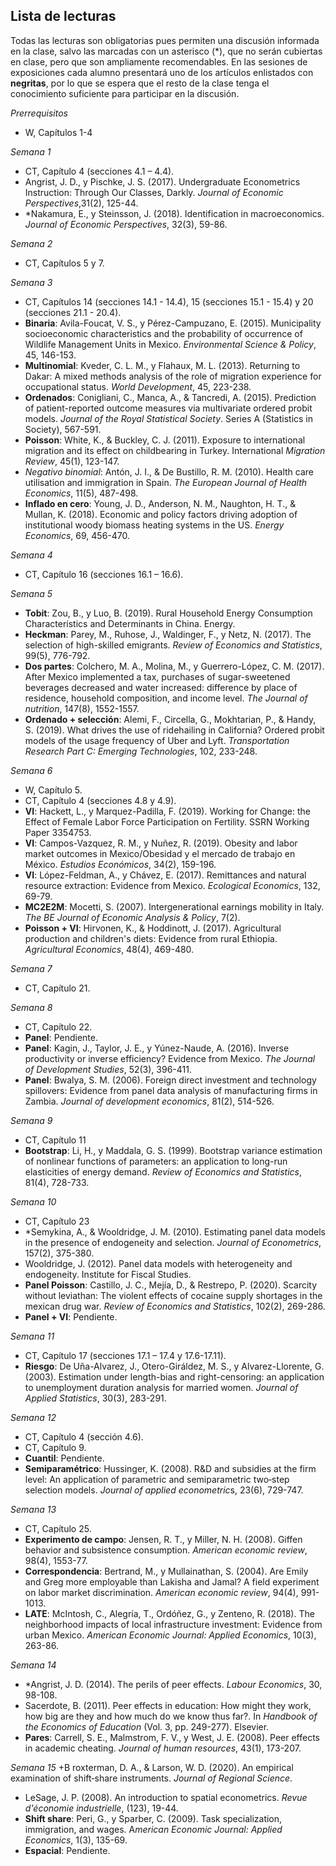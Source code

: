 ## Lista de lecturas

Todas las lecturas son obligatorias pues permiten una discusión informada en la clase, salvo las marcadas con un asterisco (*), que no serán cubiertas en clase, pero que son ampliamente recomendables. En las sesiones de exposiciones cada alumno presentará uno de los artículos enlistados con __negritas__, por lo que se espera que el resto de la clase tenga el conocimiento suficiente para participar en la discusión.

*Prerrequisitos*
+ W, Capítulos 1-4

*Semana 1*
+ CT, Capítulo 4 (secciones 4.1 – 4.4).
+ Angrist, J. D., y Pischke, J. S. (2017). Undergraduate Econometrics Instruction: Through Our Classes, Darkly. *Journal of Economic Perspectives*,31(2), 125-44.
+ *Nakamura, E., y Steinsson, J. (2018). Identification in macroeconomics. _Journal of Economic Perspectives_, 32(3), 59-86.


*Semana 2*
+ CT, Capítulos 5 y 7.

*Semana 3*
+ CT, Capítulos 14 (secciones 14.1 - 14.4), 15 (secciones 15.1 - 15.4) y 20 (secciones 21.1 - 20.4).
+ **Binaria**: Avila-Foucat, V. S., y Pérez-Campuzano, E. (2015). Municipality socioeconomic characteristics and the probability of occurrence of Wildlife Management Units in Mexico. *Environmental Science & Policy*, 45, 146-153.
+ **Multinomial**: Kveder, C. L. M., y Flahaux, M. L. (2013). Returning to Dakar: A mixed methods analysis of the role of migration experience for occupational status. *World Development*, 45, 223-238.
+ **Ordenados**: Conigliani, C., Manca, A., & Tancredi, A. (2015). Prediction of patient-reported outcome measures via multivariate ordered probit models. *Journal of the Royal Statistical Society*. Series A (Statistics in Society), 567-591.
+ **Poisson**: White, K., & Buckley, C. J. (2011). Exposure to international migration and its effect on childbearing in Turkey. International *Migration Review*, 45(1), 123-147.
+ **Negativo* binomial*: Antón, J. I., & De Bustillo, R. M. (2010). Health care utilisation and immigration in Spain. *The European Journal of Health Economics*, 11(5), 487-498.
+ **Inflado en cero**: Young, J. D., Anderson, N. M., Naughton, H. T., & Mullan, K. (2018). Economic and policy factors driving adoption of institutional woody biomass heating systems in the US. *Energy Economics*, 69, 456-470.

*Semana 4*
+ CT, Capítulo 16 (secciones 16.1 – 16.6).

*Semana 5*
+ **Tobit**: Zou, B., y Luo, B. (2019). Rural Household Energy Consumption Characteristics and Determinants in China. Energy.
+ **Heckman**: Parey, M., Ruhose, J., Waldinger, F., y Netz, N. (2017). The selection of high-skilled emigrants. *Review of Economics and Statistics*, 99(5), 776-792.
+ **Dos partes**: Colchero, M. A., Molina, M., y Guerrero-López, C. M. (2017). After Mexico implemented a tax, purchases of sugar-sweetened beverages decreased and water increased: difference by place of residence, household composition, and income level. *The Journal of nutrition*, 147(8), 1552-1557.
+ **Ordenado + selección**: Alemi, F., Circella, G., Mokhtarian, P., & Handy, S. (2019). What drives the use of ridehailing in California? Ordered probit models of the usage frequency of Uber and Lyft. *Transportation Research Part C: Emerging Technologies*, 102, 233-248.

*Semana 6*
+ W, Capítulo 5.
+ CT, Capítulo 4 (secciones 4.8 y 4.9).
+ **VI**: Hackett, L., y Marquez-Padilla, F. (2019). Working for Change: the Effect of Female Labor Force Participation on Fertility. SSRN Working Paper 3354753.
+ **VI**: Campos-Vazquez, R. M., y Nuñez, R. (2019). Obesity and labor market outcomes in Mexico/Obesidad y el mercado de trabajo en México. *Estudios Económicos*, 34(2), 159-196.
+ **VI**: López-Feldman, A., y Chávez, E. (2017). Remittances and natural resource extraction: Evidence from Mexico. *Ecological Economics*, 132, 69-79.
+ **MC2E2M**: Mocetti, S. (2007). Intergenerational earnings mobility in Italy. *The BE Journal of Economic Analysis & Policy*, 7(2).  
+ **Poisson + VI**: Hirvonen, K., & Hoddinott, J. (2017). Agricultural production and children's diets: Evidence from rural Ethiopia. *Agricultural Economics*, 48(4), 469-480.

*Semana 7*
+ CT, Capítulo 21.

*Semana 8*
+ CT, Capítulo 22.
+ **Panel**: Pendiente.
+ **Panel**: Kagin, J., Taylor, J. E., y Yúnez-Naude, A. (2016). Inverse productivity or inverse efficiency? Evidence from Mexico. *The Journal of Development Studies*, 52(3), 396-411.
+ **Panel**: Bwalya, S. M. (2006). Foreign direct investment and technology spillovers: Evidence from panel data analysis of manufacturing firms in Zambia. *Journal of development economics*, 81(2), 514-526.

*Semana 9*
+ CT, Capítulo 11
+ **Bootstrap**: Li, H., y Maddala, G. S. (1999). Bootstrap variance estimation of nonlinear functions of parameters: an application to long-run elasticities of energy demand. *Review of Economics and Statistics*, 81(4), 728-733.

*Semana 10*
+ CT, Capítulo 23
+ *Semykina, A., & Wooldridge, J. M. (2010). Estimating panel data models in the presence of endogeneity and selection. _Journal of Econometrics_, 157(2), 375-380.
+ Wooldridge, J. (2012). Panel data models with heterogeneity and endogeneity. Institute for Fiscal Studies.  
+ **Panel Poisson**: Castillo, J. C., Mejía, D., & Restrepo, P. (2020). Scarcity without leviathan: The violent effects of cocaine supply shortages in the mexican drug war. *Review of Economics and Statistics*, 102(2), 269-286.
+ **Panel + VI**: Pendiente.

*Semana 11*
+ CT, Capítulo 17 (secciones 17.1 – 17.4 y 17.6-17.11).
+ **Riesgo**: De Uña-Alvarez, J., Otero-Giráldez, M. S., y Alvarez-Llorente, G. (2003). Estimation under length-bias and right-censoring: an application to unemployment duration analysis for married women. *Journal of Applied Statistics*, 30(3), 283-291.

*Semana 12*
+ CT, Capítulo 4 (sección 4.6).
+ CT, Capítulo 9.
+ **Cuantil**: Pendiente.
+ **Semiparamétrico**: Hussinger, K. (2008). R&D and subsidies at the firm level: An application of parametric and semiparametric two‐step selection models. *Journal of applied econometric*s, 23(6), 729-747.

*Semana 13*
+ CT, Capítulo 25.
+ **Experimento de campo**: Jensen, R. T., y Miller, N. H. (2008). Giffen behavior and subsistence consumption. *American economic review*, 98(4), 1553-77.
+ **Correspondencia**: Bertrand, M., y Mullainathan, S. (2004). Are Emily and Greg more employable than Lakisha and Jamal? A field experiment on labor market discrimination. *American economic review*, 94(4), 991-1013.
+ **LATE**: McIntosh, C., Alegría, T., Ordóñez, G., y Zenteno, R. (2018). The neighborhood impacts of local infrastructure investment: Evidence from urban Mexico. *American Economic Journal: Applied Economics*, 10(3), 263-86.

*Semana 14*
+ \*Angrist, J. D. (2014). The perils of peer effects. _Labour Economics_, 30, 98-108.
+ Sacerdote, B. (2011). Peer effects in education: How might they work, how big are they and how much do we know thus far?. In *Handbook of the Economics of Education* (Vol. 3, pp. 249-277). Elsevier.
+ **Pares**: Carrell, S. E., Malmstrom, F. V., y West, J. E. (2008). Peer effects in academic cheating. *Journal of human resources*, 43(1), 173-207.

*Semana 15*
+B roxterman, D. A., & Larson, W. D. (2020). An empirical examination of shift‐share instruments. *Journal of Regional Science*.
+ LeSage, J. P. (2008). An introduction to spatial econometrics. *Revue d'économie industrielle*, (123), 19-44.  
+ **Shift share**: Peri, G., y Sparber, C. (2009). Task specialization, immigration, and wages. A*merican Economic Journal: Applied Economics*, 1(3), 135-69.
+ **Espacial**: Pendiente.
